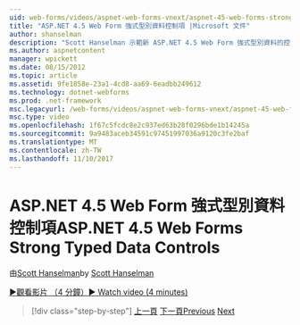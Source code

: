 ```yaml
---
uid: web-forms/videos/aspnet-web-forms-vnext/aspnet-45-web-forms-strong-typed-data-controls
title: "ASP.NET 4.5 Web Form 強式型別資料控制項 |Microsoft 文件"
author: shanselman
description: "Scott Hanselman 示範新 ASP.NET 4.5 Web Form 強式型別資料的控制項。"
ms.author: aspnetcontent
manager: wpickett
ms.date: 08/15/2012
ms.topic: article
ms.assetid: 9fe1858e-23a1-4cd8-aa69-6eadbb249612
ms.technology: dotnet-webforms
ms.prod: .net-framework
msc.legacyurl: /web-forms/videos/aspnet-web-forms-vnext/aspnet-45-web-forms-strong-typed-data-controls
msc.type: video
ms.openlocfilehash: 1f67c5fcdc8e2c937ed63b28f0296bde1b14245a
ms.sourcegitcommit: 9a9483aceb34591c97451997036a9120c3fe2baf
ms.translationtype: MT
ms.contentlocale: zh-TW
ms.lasthandoff: 11/10/2017
---
```

<a name="aspnet-45-web-forms-strong-typed-data-controls"></a><span data-ttu-id="38819-103">ASP.NET 4.5 Web Form 強式型別資料控制項</span><span class="sxs-lookup"><span data-stu-id="38819-103">ASP.NET 4.5 Web Forms Strong Typed Data Controls</span></span>
====================
<span data-ttu-id="38819-104">由[Scott Hanselman](https://github.com/shanselman)</span><span class="sxs-lookup"><span data-stu-id="38819-104">by [Scott Hanselman](https://github.com/shanselman)</span></span>

[<span data-ttu-id="38819-105">&#9654;觀看影片 （4 分鐘）</span><span class="sxs-lookup"><span data-stu-id="38819-105">&#9654; Watch video (4 minutes)</span></span>](https://channel9.msdn.com/Blogs/ASP-NET-Site-Videos/aspnet-45-web-forms-strong-typed-data-controls)

>[!div class="step-by-step"]
<span data-ttu-id="38819-106">[上一頁](aspnet-45-web-forms-model-binding.md)
[下一頁](aspnet-vnext-videos-bundling-and-minification.md)</span><span class="sxs-lookup"><span data-stu-id="38819-106">[Previous](aspnet-45-web-forms-model-binding.md)
[Next](aspnet-vnext-videos-bundling-and-minification.md)</span></span>
